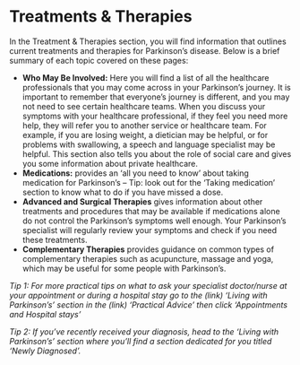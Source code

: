 # Treatments & Therapies
In the Treatment & Therapies section, you will find information that outlines current treatments and therapies for Parkinson’s disease. Below is a brief summary of each topic covered on these pages:

- **Who May Be Involved:** Here you will find a list of all the healthcare professionals that you may come across in your Parkinson’s journey. It is important to remember that everyone’s journey is different, and you may not need to see certain healthcare teams. When you discuss your symptoms with your healthcare professional, if they feel you need more help, they will refer you to another service or healthcare team. For example, if you are losing weight, a dietician may be helpful, or for problems with swallowing, a speech and language specialist may be helpful. This section also tells you about the role of social care and gives you some information about private healthcare.
- **Medications:** provides an ‘all you need to know’ about taking medication for Parkinson’s – Tip: look out for the ‘Taking medication’ section to know what to do if you have missed a dose.
- **Advanced and Surgical Therapies** gives information about other treatments and procedures that may be available if medications alone do not control the Parkinson’s symptoms well enough. Your Parkinson’s specialist will regularly review your symptoms and check if you need these treatments.
- **Complementary Therapies** provides guidance on common types of complementary therapies such as acupuncture, massage and yoga, which may be useful for some people with Parkinson’s.

_Tip 1: For more practical tips on what to ask your specialist doctor/nurse at your appointment or during a hospital stay go to the (link) ‘Living with Parkinson’s’ section in the (link) ‘Practical Advice’ then click ‘Appointments and Hospital stays’_

_Tip 2: If you’ve recently received your diagnosis, head to the ‘Living with Parkinson’s’ section where you’ll find a section dedicated for you titled ‘Newly Diagnosed’._
